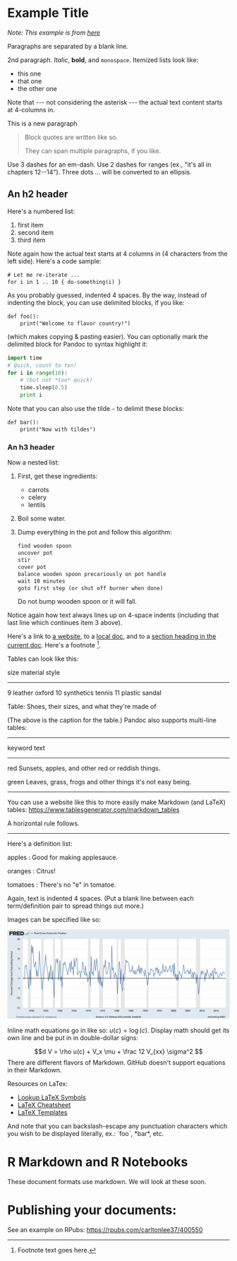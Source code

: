 Example Title
=============

*Note: This example is from [here](https://gist.github.com/rt2zz/e0a1d6ab2682d2c47746950b84c0b6ee#file-markdown-sample-md)*

Paragraphs are separated by a blank line.

2nd paragraph. *Italic*, **bold**, and `monospace`. Itemized lists
look like:

  * this one
  * that one
  * the other one

Note that --- not considering the asterisk --- the actual text
content starts at 4-columns in.


This is a new paragraph

> Block quotes are
> written like so.
>
> They can span multiple paragraphs,
> if you like.

Use 3 dashes for an em-dash. Use 2 dashes for ranges (ex., "it's all
in chapters 12--14"). Three dots ... will be converted to an ellipsis.


An h2 header
------------

Here's a numbered list:

 1. first item
 2. second item
 3. third item

Note again how the actual text starts at 4 columns in (4 characters
from the left side). Here's a code sample:

    # Let me re-iterate ...
    for i in 1 .. 10 { do-something(i) }

As you probably guessed, indented 4 spaces. By the way, instead of
indenting the block, you can use delimited blocks, if you like:

```
def foo():
    print("Welcome to flavor country!")
```

(which makes copying & pasting easier). You can optionally mark the
delimited block for Pandoc to syntax highlight it:

```python
import time
# Quick, count to ten!
for i in range(10):
    # (but not *too* quick)
    time.sleep(0.5)
    print i
```

Note that you can also use the tilde `~` to delimit these blocks:

~~~
def bar():
    print("Now with tildes")
~~~


### An h3 header ###

Now a nested list:

 1. First, get these ingredients:

      * carrots
      * celery
      * lentils

 2. Boil some water.

 3. Dump everything in the pot and follow
    this algorithm:

        find wooden spoon
        uncover pot
        stir
        cover pot
        balance wooden spoon precariously on pot handle
        wait 10 minutes
        goto first step (or shut off burner when done)

    Do not bump wooden spoon or it will fall.

Notice again how text always lines up on 4-space indents (including
that last line which continues item 3 above).

Here's a link to [a website](https://github.com/jmbejara/bfi-reu-2018), to a [local
doc](../README.md), and to a [section heading in the current
doc](#an-h2-header). Here's a footnote [^1].

[^1]: Footnote text goes here.

Tables can look like this:

size  material      style
----  ------------  ------------
9     leather       oxford
10    synthetics    tennis
11    plastic       sandal   

Table: Shoes, their sizes, and what they're made of

(The above is the caption for the table.) Pandoc also supports
multi-line tables:

--------  -----------------------
keyword   text
--------  -----------------------
red       Sunsets, apples, and
          other red or reddish
          things.

green     Leaves, grass, frogs
          and other things it's
          not easy being.
--------  -----------------------

You can use a website like this to more easily make Markdown (and LaTeX) tables: https://www.tablesgenerator.com/markdown_tables


A horizontal rule follows.

***

Here's a definition list:

apples
  : Good for making applesauce.
  
oranges
  : Citrus!
  
tomatoes
  : There's no "e" in tomatoe.

Again, text is indented 4 spaces. (Put a blank line between each
term/definition pair to spread things out more.)

Images can be specified like so:

![example image](example-image.png "An exemplary image")

Inline math equations go in like so: $u(c) = \log(c)$. Display
math should get its own line and be put in in double-dollar signs:

$$d V = \rho u(c) + V_x \mu + \frac 12 V_{xx} \sigma^2 $$
There are different flavors of Markdown. GitHub doesn't support equations in their Markdown.

Resources on LaTex:

  - [Lookup LaTeX Symbols](http://detexify.kirelabs.org/classify.html)
  - [LaTeX Cheatsheet](https://wch.github.io/latexsheet/)
  - [LaTeX Templates](https://www.sharelatex.com/templates)

And note that you can backslash-escape any punctuation characters
which you wish to be displayed literally, ex.: \`foo\`, \*bar\*, etc.

# R Markdown and R Notebooks

These document formats use markdown. We will look at these soon.

# Publishing your documents:

See an example on RPubs: https://rpubs.com/carltonlee37/400550
